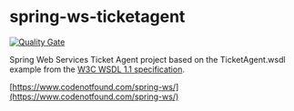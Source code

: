 # spring-ws-ticketagent

[![Quality Gate](https://sonarqube.com/api/badges/gate?key=com.codenotfound:spring-ws-ticketagent)](https://sonarqube.com/dashboard/index/com.codenotfound:spring-ws-ticketagent)

Spring Web Services Ticket Agent project based on the TicketAgent.wsdl example from the [W3C WSDL 1.1 specification](https://www.w3.org/TR/wsdl11elementidentifiers/#Iri-ref-ex).

[https://www.codenotfound.com/spring-ws/](https://www.codenotfound.com/spring-ws/)
